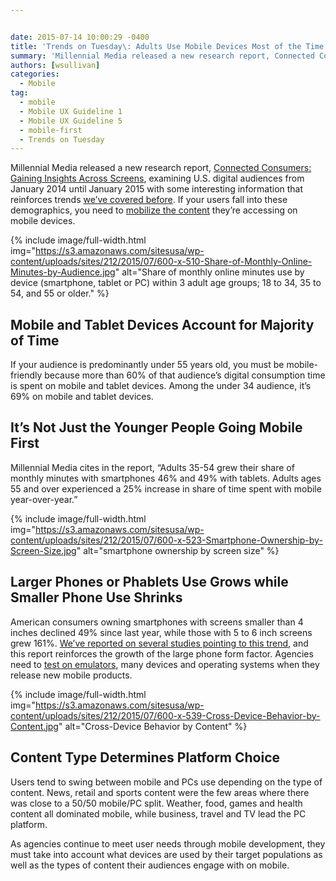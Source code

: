 ```yaml
---


date: 2015-07-14 10:00:29 -0400
title: 'Trends on Tuesday\: Adults Use Mobile Devices Most of the Time'
summary: 'Millennial Media released a new research report, Connected Consumers\: Gaining Insights Across Screens, examining U.S. digital audiences from January 2014 until January 2015 with some interesting information that reinforces trends we&rsquo;ve covered before. If your users fall into these demographics, you need to mobilize the content&nbsp;they&amp;#8217;re accessing on mobile devices.'
authors: [wsullivan]
categories:
  - Mobile
tag:
  - mobile
  - Mobile UX Guideline 1
  - Mobile UX Guideline 5
  - mobile-first
  - Trends on Tuesday
---
```


Millennial Media released a new research report, [Connected Consumers: Gaining Insights Across Screens](http://www.millennialmedia.com/mobile-insights/industry-research/connected-consumers-gaining-insights-across-screens), examining U.S. digital audiences from January 2014 until January 2015 with some interesting information that reinforces trends [we’ve covered before](https://www.WHATEVER/2015/06/09/trends-on-tuesday-7-key-takeaways-from-mary-meekers-2015-internet-trends-report/). If your users fall into these demographics, you need to [mobilize the content](https://www.WHATEVER/2015/06/01/finding-the-best-mobile-moment-is-the-first-stepping-stone-to-anytime-anywhere-government/) they&#8217;re accessing on mobile devices.


{% include image/full-width.html img="https://s3.amazonaws.com/sitesusa/wp-content/uploads/sites/212/2015/07/600-x-510-Share-of-Monthly-Online-Minutes-by-Audience.jpg" alt="Share of monthly online minutes use by device (smartphone, tablet or PC) within 3 adult age groups; 18 to 34, 35 to 54, and 55 or older." %}

## **Mobile and Tablet Devices Account for Majority of Time**

If your audience is predominantly under 55 years old, you must be mobile-friendly because more than 60% of that audience&#8217;s digital consumption time is spent on mobile and tablet devices. Among the under 34 audience, it’s  69% on mobile and tablet devices.

## **It’s  Not Just the Younger People Going Mobile First**

Millennial Media cites in the report, “Adults 35-54 grew their share of monthly minutes with smartphones 46% and 49% with tablets. Adults ages 55 and over experienced a 25% increase in share of time spent with mobile year-over-year.”


{% include image/full-width.html img="https://s3.amazonaws.com/sitesusa/wp-content/uploads/sites/212/2015/07/600-x-523-Smartphone-Ownership-by-Screen-Size.jpg" alt="smartphone ownership by screen size" %}

## **Larger Phones or Phablets Use Grows while Smaller Phone Use Shrinks**

American consumers owning smartphones with screens smaller than 4 inches declined 49% since last year, while those with 5 to 6 inch screens grew 161%. [We’ve reported on several studies pointing to this trend](https://www.WHATEVER/2015/05/12/trends-on-tuesday-consumer-purchases-and-usage-of-tablets-shrink-as-phablets-grow/), and this report reinforces the growth of the large phone form factor. Agencies need to [test on emulators](https://www.WHATEVER/2015/06/09/the-emulator-dilemma-can-mobile-device-testing-be-completed-without-mobile-devices/), many devices and operating systems when they release new mobile products.


{% include image/full-width.html img="https://s3.amazonaws.com/sitesusa/wp-content/uploads/sites/212/2015/07/600-x-539-Cross-Device-Behavior-by-Content.jpg" alt="Cross-Device Behavior by Content" %}

## **Content Type Determines Platform Choice**

Users tend to swing between mobile and PCs use depending on the type of content. News, retail and sports content were the few areas where there was close to a 50/50 mobile/PC split. Weather, food, games and health content all dominated mobile, while business, travel and TV lead the PC platform.

As agencies continue to meet user needs through mobile development, they must take into account what devices are used by their target populations as well as the types of content their audiences engage with on mobile.